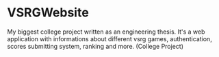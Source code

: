 # VSRGWebsite
My biggest college project written as an engineering thesis.
It's a web application with informations about different vsrg games, authentication, scores submitting system, ranking and more.
(College Project)
